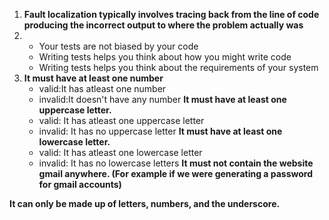 
1. **Fault localization typically involves tracing back from the line of code producing the incorrect output to where the problem actually was**
2. - Your tests are not biased by your code
   - Writing tests helps you think about how you might write code
   - Writing tests helps you think about the requirements of your system
3. **It must have at least one number**
   - valid:It has atleast one number 
   - invalid:It doesn't have any number
  **It must have at least one uppercase letter.**
   - valid: It has atleast one uppercase letter
   - invalid: It has no uppercase letter
  **It must have at least one lowercase letter.**
   - valid: It has atleast one lowercase letter
   - invalid: It has no lowercase letters
  **It must not contain the website gmail anywhere. (For example if we were generating a password for gmail accounts)**

  **It can only be made up of letters, numbers, and the underscore.**
